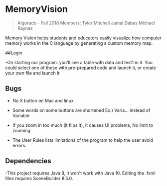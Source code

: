 # MemoryVision

> Algorado - Fall 2018
Members:
Tyler Mitchell
Jamal Dabas
Michael Raynes

Memory Vision helps students and educators easily visualize how computer memory works in the C language by generating a custom memory map.


##Login

-On starting our program. you'll see a table with data and test1 in it. You could select one of these with pre-prepared code and launch it, or create your own file and launch it

## Bugs

- No X button on Mac and linux

- Some words on some buttons are shortened  Ex.) Varia... instead of Variable

- If you zoom in too much (it flips it), it causes UI problems, No limit to zooming

- The User Rules lists limitations of the program to help the user avoid errors.


## Dependencies


-This project requires Java 8, it won't work with Java 10. Editing the .fxml files requires SceneBuilder 8.5.0.


